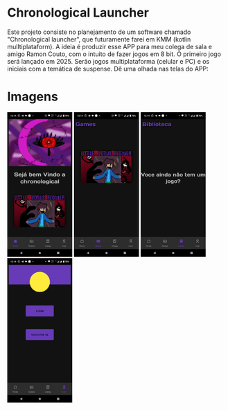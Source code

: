 # Chronological Launcher
Este projeto consiste no planejamento de um software chamado "Chronological launcher", que futuramente farei em KMM (kotlin mulltiplataform). A ideia é produzir esse APP para meu colega de sala e amigo Ramon Couto, com o intuito de fazer jogos em 8 bit. O primeiro jogo será lançado em 2025. Serão jogos multiplataforma (celular e PC) e os iniciais com a temática de suspense.  Dê uma olhada nas telas do APP:
# Imagens
<div style="display : inline-block">
<img src="/images/chro1.PNG"  width="150px" alt="imc-img">
<img src="/images/chro2.PNG"  width="150px" alt="imc-img">
<img src="/images/chro3.PNG"  width="150px" alt="imc-img">
<img src="/images/chro4.PNG"  width="150px" alt="imc-img">
</div>
